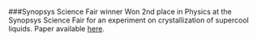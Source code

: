 ###Synopsys Science Fair winner
Won 2nd place in Physics at the Synopsys Science Fair for an experiment on crystallization of supercool liquids. Paper available [​here​](https://drive.google.com/file/d/0B6v1tvEHjxzidW5xdkszcVlKaEU/view?usp=sharing).
